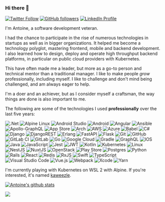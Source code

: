 ### Hi there 👋

[![Twitter Follow](https://img.shields.io/twitter/follow/antoinemartin?style=social)](https://twitter.com/intent/follow?screen_name=antoinemartin) 
[![GitHub followers](https://img.shields.io/github/followers/antoinemartin?label=Follow&style=social)](https://github.com/antoinemartin)
[![LinkedIn Profile](https://img.shields.io/badge/linkedin-%230077B5.svg?style=flat&logo=linkedin&logoColor=white)](https://linkedin.com/in/antoinemartin)

I'm Antoine, a software development veteran.

I had the chance to participate in the rise of numerous technologies in startups as well as in bigger organizations. It helped me become a technology polyglot, mastering frontend, mobile and backend development. I also learned how to design, deploy and operate high throughput backend platforms, in particular on public cloud providers with Kubernetes.

This have often made me a leader, but more as a go-to person and technical mentor than a traditional manager. I  like to make people _grow_ professionally, including myself. I like to challenge and don't mind being challenged, and am always eager to help. 

I'm a doer and an achiever, but as I consider myself a craftsman, the way things are done is also important to me.

The following are some of the technologies I used **professionally** over the last five years:

![.Net](https://img.shields.io/badge/.NET-5C2D91?style=flat&logo=.net&logoColor=white)
![Alpine Linux](https://img.shields.io/badge/Alpine_Linux-%230D597F.svg?style=flat&logo=alpine-linux&logoColor=white)
![Android Studio](https://img.shields.io/badge/Android%20Studio-3DDC84.svg?style=flat&logo=android-studio&logoColor=white)
![Android](https://img.shields.io/badge/Android-3DDC84?style=flat&logo=android&logoColor=white)
![Angular](https://img.shields.io/badge/angular-%23DD0031.svg?style=flat&logo=angular&logoColor=white)
![Ansible](https://img.shields.io/badge/ansible-%231A1918.svg?style=flat&logo=ansible&logoColor=white)
![Apollo-GraphQL](https://img.shields.io/badge/-ApolloGraphQL-311C87?style=flat&logo=apollo-graphql)
![App Store](https://img.shields.io/badge/App_Store-0D96F6?style=flat&logo=app-store&logoColor=white)
![Arch](https://img.shields.io/badge/Arch%20Linux-1793D1?logo=arch-linux&logoColor=fff&style=flat)
![AWS](https://img.shields.io/badge/AWS-%23FF9900.svg?style=flat&logo=amazon-aws&logoColor=white)
![Azure](https://img.shields.io/badge/azure-%230072C6.svg?style=flat&logo=microsoftazure&logoColor=white)
![Babel](https://img.shields.io/badge/Babel-F9DC3e?style=flat&logo=babel&logoColor=black)
![C#](https://img.shields.io/badge/c%23-%23239120.svg?style=flat&logo=c-sharp&logoColor=white)
![Django](https://img.shields.io/badge/django-%23092E20.svg?style=flat&logo=django&logoColor=white)
![DjangoREST](https://img.shields.io/badge/DRF-ff1709?style=flat&logo=django&logoColor=white&color=ff1709&labelColor=gray)
![Erlang](https://img.shields.io/badge/Erlang-white.svg?style=flat&logo=erlang&logoColor=a90533)
![FastAPI](https://img.shields.io/badge/FastAPI-005571?style=flat&logo=fastapi)
![Flask](https://img.shields.io/badge/flask-%23000.svg?style=flat&logo=flask&logoColor=white)
![Git](https://img.shields.io/badge/git-%23F05033.svg?style=flat&logo=git&logoColor=white)
![GitHub](https://img.shields.io/badge/github-%23121011.svg?style=flat&logo=github&logoColor=white)
![GitLab CI](https://img.shields.io/badge/GitLabCI-%23181717.svg?style=flat&logo=gitlab&logoColor=white)
![GitLab](https://img.shields.io/badge/gitlab-%23181717.svg?style=flat&logo=gitlab&logoColor=white)
![Go](https://img.shields.io/badge/go-%2300ADD8.svg?style=flat&logo=go&logoColor=white)
![Google Cloud](https://img.shields.io/badge/GoogleCloud-%234285F4.svg?style=flat&logo=google-cloud&logoColor=white)
![Gradle](https://img.shields.io/badge/Gradle-02303A.svg?style=flat&logo=Gradle&logoColor=white)
![GraphQL](https://img.shields.io/badge/-GraphQL-E10098?style=flat&logo=graphql&logoColor=white)
![IOS](https://img.shields.io/badge/iOS-000000?style=flat&logo=ios&logoColor=white)
![Java](https://img.shields.io/badge/java-%23ED8B00.svg?style=flat&logo=java&logoColor=white)
![JavaScript](https://img.shields.io/badge/javascript-%23323330.svg?style=flat&logo=javascript&logoColor=%23F7DF1E)
![Jest](https://img.shields.io/badge/-jest-%23C21325?style=flat&logo=jest&logoColor=white)
![JWT](https://img.shields.io/badge/JWT-black?style=flat&logo=JSON%20web%20tokens)
![Kotlin](https://img.shields.io/badge/kotlin-%230095D5.svg?style=flat&logo=kotlin&logoColor=white)
![Kubernetes](https://img.shields.io/badge/kubernetes-%23326ce5.svg?style=flat&logo=kubernetes&logoColor=white)
![Linux](https://img.shields.io/badge/Linux-FCC624?style=flat&logo=linux&logoColor=black)
![NestJS](https://img.shields.io/badge/nestjs-%23E0234E.svg?style=flat&logo=nestjs&logoColor=white)
![NuxtJS](https://img.shields.io/badge/Nuxt-black?style=flat&logo=nuxt.js&logoColor=white)
![OpenStack](https://img.shields.io/badge/Openstack-%23f01742.svg?style=flat&logo=openstack&logoColor=white)
![Play Store](https://img.shields.io/badge/Google_Play-414141?style=flat&logo=google-play&logoColor=white)
![Postgres](https://img.shields.io/badge/postgres-%23316192.svg?style=flat&logo=postgresql&logoColor=white)
![Python](https://img.shields.io/badge/python-3670A0?style=flat&logo=python&logoColor=ffdd54)
![Rails](https://img.shields.io/badge/rails-%23CC0000.svg?style=flat&logo=ruby-on-rails&logoColor=white)
![React](https://img.shields.io/badge/react-%2320232a.svg?style=flat&logo=react&logoColor=%2361DAFB)
![Redis](https://img.shields.io/badge/redis-%23DD0031.svg?style=flat&logo=redis&logoColor=white)
![RxJS](https://img.shields.io/badge/rxjs-%23B7178C.svg?style=flat&logo=reactivex&logoColor=white)
![Swift](https://img.shields.io/badge/swift-F54A2A?style=flat&logo=swift&logoColor=white)
![TypeScript](https://img.shields.io/badge/typescript-%23007ACC.svg?style=flat&logo=typescript&logoColor=white)
![Visual Studio Code](https://img.shields.io/badge/Visual%20Studio%20Code-0078d7.svg?style=flat&logo=visual-studio-code&logoColor=white)
![Vue.js](https://img.shields.io/badge/vuejs-%2335495e.svg?style=flat&logo=vuedotjs&logoColor=%234FC08D)
![Webpack](https://img.shields.io/badge/webpack-%238DD6F9.svg?style=flat&logo=webpack&logoColor=black)
![Xcode](https://img.shields.io/badge/Xcode-007ACC?style=flat&logo=Xcode&logoColor=white)
![Yarn](https://img.shields.io/badge/yarn-%232C8EBB.svg?style=flat&logo=yarn&logoColor=white)


I'm currently playing with Kubernetes on WSL 2 with Alpine. If you're interested, it's named [kaweezle](https://kaweezle.com).

[![Antoine's github stats](https://github-readme-stats.vercel.app/api?username=antoinemartin&show_icons=true&title_color=fff&icon_color=79ff97&text_color=9f9f9f&bg_color=151515&count_private=true)](https://github.com/antoinemartin)

<a href="https://github.com/ESKYoung/shields-io-visitor-counter">
  <img src="https://shields-io-visitor-counter.herokuapp.com/badge?page=antoinemartin.antoinemartin&style=flat">
<a>
